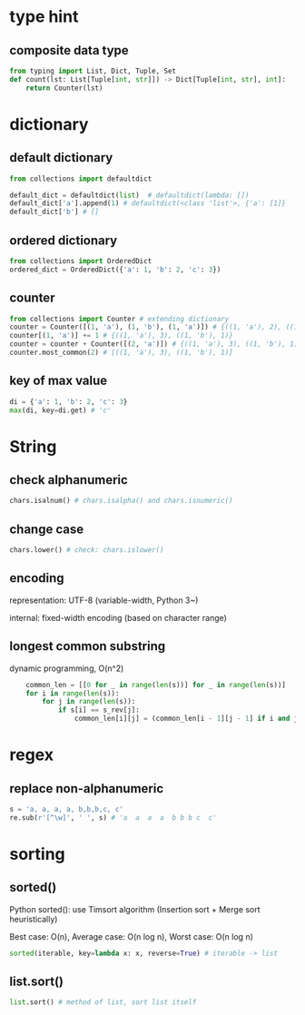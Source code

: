 # type hint

## composite data type

```python
from typing import List, Dict, Tuple, Set
def count(lst: List[Tuple[int, str]]) -> Dict[Tuple[int, str], int]:
    return Counter(lst)
```

# dictionary

## default dictionary

```python
from collections import defaultdict

default_dict = defaultdict(list)  # defaultdict(lambda: [])
default_dict['a'].append(1) # defaultdict(<class 'list'>, {'a': [1]}
default_dict['b'] # []
```

## ordered dictionary

```python
from collections import OrderedDict
ordered_dict = OrderedDict({'a': 1, 'b': 2, 'c': 3})
```

## counter

```python
from collections import Counter # extending dictionary
counter = Counter([(1, 'a'), (1, 'b'), (1, 'a')]) # {((1, 'a'), 2), ((1, 'b'), 1)}
counter[(1, 'a')] += 1 # {((1, 'a'), 3), ((1, 'b'), 1)}
counter = counter + Counter([(2, 'a')]) # {((1, 'a'), 3), ((1, 'b'), 1), ((2, 'a'), 1)}
counter.most_common(2) # [((1, 'a'), 3), ((1, 'b'), 1)]
```

## key of max value

```python
di = {'a': 1, 'b': 2, 'c': 3}
max(di, key=di.get) # 'c'
```

# String

## check alphanumeric

```python
chars.isalnum() # chars.isalpha() and chars.isnumeric()
```

## change case

```python
chars.lower() # check: chars.islower()
```

## encoding

representation: UTF-8 (variable-width, Python 3~)

internal: fixed-width encoding (based on character range)

## longest common substring

dynamic programming, O(n^2)

```python
    common_len = [[0 for _ in range(len(s))] for _ in range(len(s))]
    for i in range(len(s)):
        for j in range(len(s)):
            if s[i] == s_rev[j]:
                common_len[i][j] = (common_len[i - 1][j - 1] if i and j else 0) + 1
```

# regex

## replace non-alphanumeric

```python
s = 'a, a, a, a, b,b,b,c, c'
re.sub(r'[^\w]', ' ', s) # 'a  a  a  a  b b b c  c'
```

# sorting

## sorted()

Python sorted(): use Timsort algorithm (Insertion sort + Merge sort heuristically)

Best case: O(n), Average case: O(n log n), Worst case: O(n log n)

```python
sorted(iterable, key=lambda x: x, reverse=True) # iterable -> list
```

## list.sort()

```python
list.sort() # method of list, sort list itself
```

